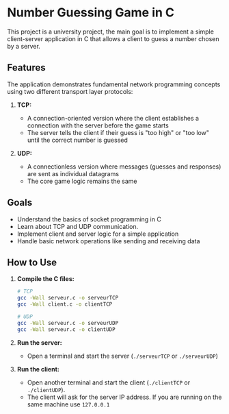 # Number Guessing Game in C

This project is a university project, the main goal is to implement a simple client-server application in C that allows a client to guess a number chosen by a server.

## Features

The application demonstrates fundamental network programming concepts using two different transport layer protocols:

1.  **TCP:**
    * A connection-oriented version where the client establishes a connection with the server before the game starts
    * The server tells the client if their guess is "too high" or "too low" until the correct number is guessed

2.  **UDP:**
    * A connectionless version where messages (guesses and responses) are sent as individual datagrams
    * The core game logic remains the same

## Goals
- Understand the basics of socket programming in C
- Learn about TCP and UDP communication.
- Implement client and server logic for a simple application
- Handle basic network operations like sending and receiving data

## How to Use


1.  **Compile the C files:**
    ```bash
    # TCP
    gcc -Wall serveur.c -o serveurTCP
    gcc -Wall client.c -o clientTCP

    # UDP
    gcc -Wall serveur.c -o serveurUDP
    gcc -Wall serveur.c -o clientUDP
    ```

2.  **Run the server:**
    * Open a terminal and start the server (`./serveurTCP` or `./serveurUDP`)

3.  **Run the client:**
    * Open another terminal and start the client (`./clientTCP` or `./clientUDP`).
    * The client will ask for the server IP address. If you are running on the same machine use `127.0.0.1`
